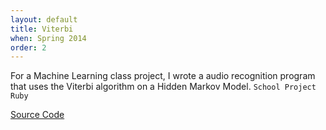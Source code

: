 ```yaml
---
layout: default
title: Viterbi
when: Spring 2014
order: 2
---
```


For a Machine Learning class project, I wrote a audio recognition program that uses the Viterbi algorithm on a Hidden Markov Model. `School Project` `Ruby`

[Source Code](https://github.com/Teshel/MachineLearning)

